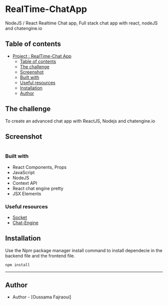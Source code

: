 # RealTime-ChatApp

NodeJS / React Realtime Chat app, Full stack chat app with react, nodeJS and chatengine.io

## Table of contents

- [Project : RealTime-Chat App](#realtime-chat-app)
  - [Table of contents](#table-of-contents)
  - [The challenge](#the-challenge)
  - [Screenshot](#screenshot)
  - [Built with](#built-with)
  - [Useful resources](#useful-resources)
  - [Installation](#installation)
  - [Author](#author)

## The challenge

To create an advanced chat app with ReactJS, Nodejs and chatengine.io

## Screenshot

<p align="center">
<img src="https://i.postimg.cc/KY3mmnXQ/Screenshot-2023-04-11-132502.png" alt="" />
</p>

### Built with

- React Components, Props
- JavaScript
- NodeJS
- Context API
- React chat engine pretty
- JSX Elements

### Useful resources

- [Socket](https://socket.dev/npm/package/react-chat-engine-pretty)
- [Chat-Engine](https://chatengine.io/)

## Installation

Use the Npm package manager install command to install dependecie in the backend file and the frontend file.

```bash
npm install
```

---

## Author

- Author - [Oussama Fajraoui]


